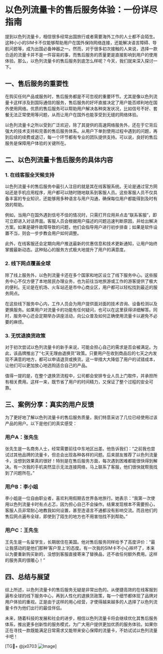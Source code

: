 # 以色列流量卡的售后服务体验：一份详尽指南

提到以色列流量卡，相信很多经常出国旅行或者需要海外工作的人士都不会陌生。这种小小的SIM卡不仅能够帮助用户在国外保持网络连接，还能解决语言障碍、导航问题等，成为出国必备神器之一。然而，对于很多初次接触的人来说，选择一款合适的流量卡并不是一件容易的事，而售后服务的质量更是直接影响到用户的使用体验。那么，以色列流量卡的售后服务到底怎么样呢？今天，我们就来深入探讨一下。

## 一、售后服务的重要性

在购买任何产品或服务时，售后服务都是不可忽视的重要环节。尤其是像以色列流量卡这样涉及到国际通信的服务，售后服务的好坏直接决定了用户能否顺利地在国外使用网络。优质的售后服务可以帮助用户解决各种突发状况，比如信号不好、套餐无法正常使用等问题，从而让用户在国外也能享受到无缝的网络体验。

以色列流量卡之所以受到广泛欢迎，除了其提供的高速网络服务外，还在于它背后强大的技术支持和完善的售后服务体系。从用户下单到使用过程中遇到的问题，再到后续的续费或退订，每一个环节都有专业的团队提供支持。可以说，良好的售后服务是保障用户体验的关键所在。

## 二、以色列流量卡售后服务的具体内容

### 1. 在线客服全天候支持

以色列流量卡的售后服务中最引人注目的就是其在线客服系统。无论是通过官方网站还是手机应用程序，用户都可以随时随地联系到客服人员。这些客服人员不仅具备丰富的专业知识，还能够用多种语言与用户沟通，确保每位用户都能得到及时有效的帮助。

例如，当用户在国外遇到信号不佳的情况时，只需打开应用并点击“联系客服”，即可立即进入对话界面。客服人员会根据用户描述的问题迅速判断原因，并给出解决方案。如果是硬件故障导致的问题，他们会指导用户进行初步排查；如果是软件设置不当，则会一步步教会用户如何调整。

此外，在线客服还会定期向用户推送最新的优惠信息和技术更新通知，让用户始终掌握最新动态。这种贴心的服务方式极大地提升了用户的满意度。

### 2. 线下网点覆盖全球

除了线上服务外，以色列流量卡还在多个国家和地区设立了线下服务中心。这些服务中心不仅方便了本地居民办理业务，也为前往当地旅游或工作的游客提供了极大的便利。无论是在机场、火车站还是市中心商业区，用户都可以轻松找到最近的服务网点。

在这些线下服务中心内，工作人员会为用户提供面对面的技术咨询、设备检测以及更换服务。如果用户对流量卡的功能有任何疑问，也可以在这里获得详细解答。同时，服务中心还会定期举办讲座活动，向公众普及如何正确使用流量卡以避免不必要的麻烦。

### 3. 无忧退换货政策

对于初次尝试以色列流量卡的新手来说，可能会担心自己的需求是否会被满足。为此，该品牌推出了“七天无理由退换货”政策。只要用户在收到商品后的七天之内发现不满意的地方，都可以申请退货或换货。这一举措大大降低了用户的试错成本，让他们可以更加放心地选购适合自己的产品。

值得一提的是，在整个退换货流程中，公司都会安排专业人员上门取件，并承担所有相关费用。这样一来，既节省了用户的时间精力，又保证了整个过程的安全可靠。

## 三、案例分享：真实的用户反馈

为了更好地了解以色列流量卡的售后服务质量，我们特意采访了几位已经使用过该产品的用户。以下是他们的真实感受：

### 用户A：张先生
张先生是一名商务人士，经常需要前往中东地区出差。他告诉我们：“之前我也尝试过其他品牌的流量卡，但总会出现各种各样的问题。后来朋友推荐了以色列流量卡，没想到效果真的很好！特别是在售后服务方面，每次遇到困难都能很快得到解决。有一次我的手机突然显示无法连接网络，马上联系了客服，他们很快就帮我找到了问题所在。”

### 用户B：李小姐
李小姐是一位自由职业者，喜欢利用假期去世界各地旅行。她表示：“我第一次使用以色列流量卡时有点忐忑，因为担心自己不会操作。结果发现根本不需要担心，客服人员非常耐心地教我如何设置，甚至连语言不通都没有影响交流。而且他们的售后网点遍布全球，即使到了陌生的地方也不用害怕找不到帮助。”

### 用户C：王先生
王先生是一名留学生，长期居住在美国。他对售后服务同样给予了高度评价：“最让我感动的是他们那种‘客户至上’的态度。有一次我的SIM卡不小心摔坏了，本来以为要重新购买新的，没想到客服直接寄来了替换品，还不收任何额外费用。这样的服务真的很暖心！”

## 四、总结与展望

综上所述，以色列流量卡的售后服务无疑是非常出色的。从便捷高效的在线客服到遍布全球的线下服务中心，再到人性化的退换货政策，每一个细节都体现了品牌对用户体验的重视。正是由于这样的用心经营，才使得越来越多的人选择了以色列流量卡作为他们出行的最佳伴侣。

未来，随着科技的发展和社会的进步，相信以色列流量卡将会继续优化其售后服务体系，推出更多创新性的服务模式，为广大用户提供更加优质的服务体验。如果你正在寻找一款既能满足日常需求又能带来安心保障的流量卡，不妨试试以色列流量卡吧！

[TG💪+ @jx0703 ![Image](https://github.com/user-attachments/assets/dbca1d08-cadb-493c-b0ec-ad6f7a83f270)]